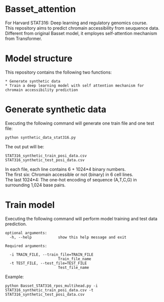# Basset_attention

For Harvard STAT316: Deep learning and regulatory genomics course.  
This repository aims to predict chromain accessibility from seuquence data. Different from original Basset model, it employes self-attention mechanism from Transformer.

# Model structure


This repository contains the following two functions:
```
* Generate synthetic data
* Train a deep learning model with self attention mechanism for chromain accessibility prediction
```

# Generate synthetic data #
Executing the following command will generate one train file and one test file: 
```
python synthetic_data_stat316.py
```
The out put will be:
```
STAT316_synthetic_train_posi_data.csv  
STAT316_synthetic_test_posi_data.csv  
```
In each file, each line contains 6 + 1024\*4 binary numbers.  
The first six: Chromain accessible or not (binary) in 6 cell lines.  
The last 1024\*4: The one-hot encoding of sequence (A,T,C,G) in surrounding 1,024 base pairs.

# Train model #
Executing the following command will perform model training and test data prediction.
```
optional arguments:
  -h, --help            show this help message and exit

Required arguments:

  -i TRAIN_FILE, --train_file=TRAIN_FILE
                        Train_file_name
  -t TEST_FILE, --test_file=TEST_FILE
                        Test_file_name
```
Example: 
```
python Basset_STAT316_rpos_multihead.py -i STAT316_synthetic_train_posi_data.csv -t STAT316_synthetic_test_posi_data.csv
```
